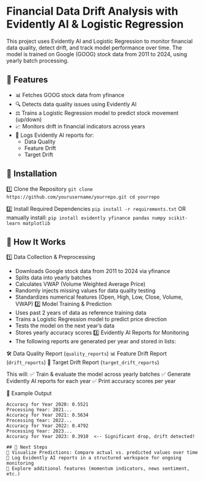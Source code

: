 # Financial Data Drift Analysis with Evidently AI & Logistic Regression
This project uses Evidently AI and Logistic Regression to monitor financial data quality, detect drift, and track model performance over time. The model is trained on Google (GOOG) stock data from 2011 to 2024, using yearly batch processing.

## 📌 Features
- 📊 Fetches GOOG stock data from yfinance
- 🔍 Detects data quality issues using Evidently AI
- ⚖️ Trains a Logistic Regression model to predict stock movement (up/down)
- 📈 Monitors drift in financial indicators across years
- 📑 Logs Evidently AI reports for:
  - Data Quality
  - Feature Drift
  - Target Drift
  
## 📌 Installation
1️⃣ Clone the Repository
``git clone https://github.com/yourusername/yourrepo.git
cd yourrepo``

2️⃣ Install Required Dependencies
``pip install -r requirements.txt``
OR manually install:
``pip install evidently yfinance pandas numpy scikit-learn matplotlib``

## 📌 How It Works
1️⃣ Data Collection & Preprocessing
- Downloads Google stock data from 2011 to 2024 via yfinance
- Splits data into yearly batches
- Calculates VWAP (Volume Weighted Average Price)
- Randomly injects missing values for data quality testing
- Standardizes numerical features (Open, High, Low, Close, Volume, VWAP)
2️⃣ Model Training & Prediction
- Uses past 2 years of data as reference training data
- Trains a Logistic Regression model to predict price direction
- Tests the model on the next year’s data
- Stores yearly accuracy scores
3️⃣ Evidently AI Reports for Monitoring
- The following reports are generated per year and stored in lists:

🛠 Data Quality Report (`quality_reports`)
📊 Feature Drift Report (`drift_reports`)
🎯 Target Drift Report (`target_drift_reports`)

This will: ✅ Train & evaluate the model across yearly batches
✅ Generate Evidently AI reports for each year
✅ Print accuracy scores per year

📌 Example Output
```Processing Year: 2020...
Accuracy for Year 2020: 0.5521
Processing Year: 2021...
Accuracy for Year 2021: 0.5634
Processing Year: 2022...
Accuracy for Year 2022: 0.4792
Processing Year: 2023...
Accuracy for Year 2023: 0.3910  <-- Significant drop, drift detected!

## 📌 Next Steps
🔹 Visualize Predictions: Compare actual vs. predicted values over time
🔹 Log Evidently AI reports in a structured workspace for ongoing monitoring
🔹 Explore additional features (momentum indicators, news sentiment, etc.)
